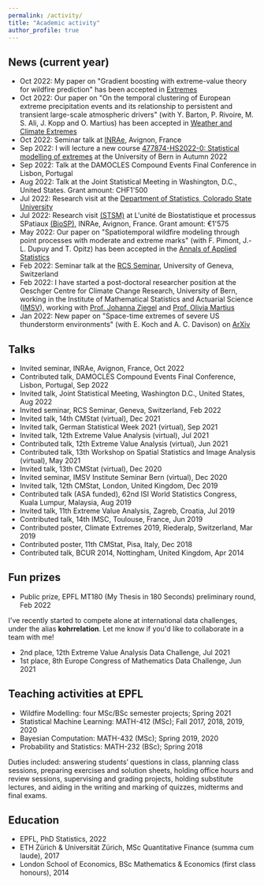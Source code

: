 ```yaml
---
permalink: /activity/
title: "Academic activity"
author_profile: true
---
```


News (current year)
------
- Oct 2022: My paper on "Gradient boosting with extreme-value theory for wildfire prediction" has been accepted in [Extremes](https://www.springer.com/journal/10687)
- Oct 2022: Our paper on "On the temporal clustering of European extreme precipitation events and its relationship to persistent and transient large-scale atmospheric drivers" (with Y. Barton, P. Rivoire, M. S. Ali, J. Kopp and O. Martius) has been accepted in [Weather and Climate Extremes](https://www.sciencedirect.com/journal/weather-and-climate-extremes)
- Oct 2022: Seminar talk at [INRAe](https://biosp.mathnum.inrae.fr/cafe-sciences), Avignon, France
- Sep 2022: I will lecture a new course [477874-HS2022-0: Statistical modelling of extremes](https://ilias.unibe.ch/goto_ilias3_unibe_crs_2404790.html) at the University of Bern in Autumn 2022 
- Sep 2022: Talk at the DAMOCLES Compound Events Final Conference in Lisbon, Portugal
- Aug 2022: Talk at the Joint Statistical Meeting in Washington, D.C., United States. Grant amount: CHF1'500
- Jul 2022: Research visit at the [Department of Statistics, Colorado State University](https://statistics.colostate.edu/)
- Jul 2022: Research visit [(STSM)](http://damocles.compoundevents.org/stsm.php) at L'unité de Biostatistique et processus SPatiaux [(BioSP)](https://biosp.mathnum.inrae.fr/), INRAe, Avignon, France. Grant amount: €1'575
- May 2022: Our paper on "Spatiotemporal wildfire modeling through point processes with moderate and extreme marks" (with F. Pimont, J.-L. Dupuy and T. Opitz) has been accepted in the [Annals of Applied Statistics](https://imstat.org/journals-and-publications/annals-of-applied-statistics/)
- Feb 2022: Seminar talk at the [RCS Seminar](https://www.unige.ch/gsem/en/research/seminars/rcs/), University of Geneva, Switzerland 
- Feb 2022: I have started a post-doctoral researcher position at the Oeschger Centre for Climate Change Research, University of Bern, working in the Institute of Mathematical Statistics and Actuarial Science ([IMSV](https://www.imsv.unibe.ch/about_us/staff/dr_koh_jonathan_boon_han/index_eng.html)), working with [Prof. Johanna Ziegel](https://www.imsv.unibe.ch/ueber_uns/personen/prof_dr_ziegel_johanna/index_ger.html) and [Prof. Olivia Martius](https://www.geography.unibe.ch/about_us/personen/prof_dr_romppainen_martius_olivia/index_eng.html#pane162237)
- Jan 2022: New paper on "Space-time extremes of severe US thunderstorm environments" (with E. Koch and A. C. Davison) on [ArXiv](https://arxiv.org/abs/2201.05102) 


Talks
------
- Invited seminar, INRAe, Avignon, France, Oct 2022
- Contributed talk, DAMOCLES Compound Events Final Conference, Lisbon, Portugal, Sep 2022
- Invited talk, Joint Statistical Meeting, Washington D.C., United States, Aug 2022
- Invited seminar, RCS Seminar, Geneva, Switzerland, Feb 2022
- Invited talk, 14th CMStat (virtual), Dec 2021
- Invited talk, German Statistical Week 2021 (virtual), Sep 2021
- Invited talk, 12th Extreme Value Analysis (virtual), Jul 2021
- Contributed talk, 12th Extreme Value Analysis (virtual), Jun 2021
- Contributed talk, 13th Workshop on Spatial Statistics and Image Analysis (virtual), May 2021
- Invited talk, 13th CMStat (virtual), Dec 2020
- Invited seminar, IMSV Institute Seminar Bern (virtual), Dec 2020
- Invited talk, 12th CMStat, London, United Kingdom, Dec 2019
- Contributed talk (ASA funded), 62nd ISI World Statistics Congress, Kuala Lumpur, Malaysia, Aug 2019
- Invited talk, 11th Extreme Value Analysis, Zagreb, Croatia, Jul 2019
- Contributed talk, 14th IMSC, Toulouse, France, Jun 2019
- Contributed poster, Climate Extremes 2019, Riederalp, Switzerland, Mar 2019
- Contributed poster, 11th CMStat, Pisa, Italy, Dec 2018
- Contributed talk, BCUR 2014, Nottingham, United Kingdom, Apr 2014


Fun prizes 
-------
- Public prize, EPFL MT180 (My Thesis in 180 Seconds) preliminary round, Feb 2022

I've recently started to compete alone at international data challenges, under the alias **kohrrelation**. Let me know if you'd like to collaborate in a team with me! 

- 2nd place, 12th Extreme Value Analysis Data Challenge, Jul 2021
- 1st place, 8th Europe Congress of Mathematics Data Challenge, Jun 2021


Teaching activities at EPFL
-------
- Wildfire Modelling: four MSc/BSc semester projects; Spring 2021
- Statistical Machine Learning: MATH-412 (MSc); Fall 2017, 2018, 2019, 2020
- Bayesian Computation: MATH-432 (MSc); Spring 2019, 2020
- Probability and Statistics: MATH-232 (BSc); Spring 2018

Duties included: answering students’ questions in class, planning class sessions, preparing exercises and solution sheets, holding office hours and review sessions, supervising and grading projects, holding substitute lectures, and aiding in the writing and marking of quizzes, midterms and final exams. 


Education
-------
- EPFL, PhD Statistics, 2022
- ETH Zürich & Universität Zürich, MSc Quantitative Finance (summa cum laude), 2017
- London School of Economics, BSc Mathematics & Economics (first class honours), 2014



